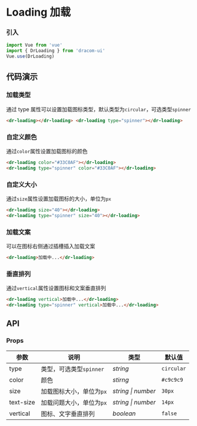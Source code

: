 # Loading 加载

### 引入

```js
import Vue from 'vue'
import { DrLoading } from 'dracom-ui'
Vue.use(DrLoading)
```

## 代码演示

### 加载类型

通过 type 属性可以设置加载图标类型，默认类型为`circular`，可选类型`spinner`

```html
<dr-loading></dr-loading> <dr-loading type="spinner"></dr-loading>
```

### 自定义颜色

通过`color`属性设置加载图标的颜色

```html
<dr-loading color="#33C0AF"></dr-loading>
<dr-loading type="spinner" color="#33C0AF"></dr-loading>
```

### 自定义大小

通过`size`属性设置加载图标的大小，单位为`px`

```html
<dr-loading size="40"></dr-loading>
<dr-loading type="spinner" size="40"></dr-loading>
```

### 加载文案

可以在图标右侧通过插槽插入加载文案

```html
<dr-loading>加载中...</dr-loading>
```

### 垂直排列

通过`vertical`属性设置图标和文案垂直排列

```html
<dr-loading vertical>加载中...</dr-loading>
<dr-loading type="spinner" vertical>加载中...</dr-loading>
```

## API

### Props

| 参数      | 说明                     | 类型               | 默认值     |
| --------- | ------------------------ | ------------------ | ---------- |
| type      | 类型，可选类型`spinner`  | _string_           | `circular` |
| color     | 颜色                     | _stirng_           | `#c9c9c9`  |
| size      | 加载图标大小，单位为`px` | _string \| number_ | `30px`     |
| text-size | 加载问题大小，单位为`px` | _string \| number_ | `14px`     |
| vertical  | 图标、文字垂直排列       | _boolean_          | `false`    |
